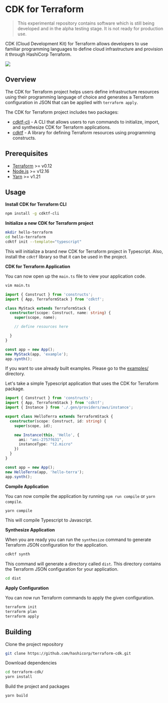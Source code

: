 # CDK for Terraform

> This experimental repository contains software which is still being developed
> and in the alpha testing stage. It is not ready for production use.

CDK (Cloud Development Kit) for Terraform allows developers to use familiar
programming languages to define cloud infrastructure and provision it through
HashiCorp Terraform.

![](https://github.com/hashicorp/terraform-cdk/workflows/Build/badge.svg)

## Overview

The CDK for Terraform project helps users define infrastructure resources using their programming language of choice and generates a Terraform configuration in JSON that can be applied with `terraform apply`.

The CDK for Terraform project includes two packages:

* [cdktf-cli](./packages/cdktf-cli) - A CLI that allows users to run commands to initialize, import, and synthesize CDK for Terraform applications.
* [cdktf](./packages/cdktf-cli) - A library for defining Terraform resources using programming constructs.

## Prerequisites

- [Terraform](https://www.terraform.io/downloads.html) >= v0.12
- [Node.js](https://nodejs.org) >= v12.16
- [Yarn](https://yarnpkg.com/en/docs/install) >= v1.21

## Usage

**Install CDK for Terraform CLI**

```bash
npm install -g cdktf-cli
```

**Initialize a new CDK for Terraform project**

```bash
mkdir hello-terraform
cd hello-terraform
cdktf init --template="typescript"
```

This will initialize a brand new CDK for Terraform project in Typescript. Also, install the `cdktf` library so that it can be used in the project.

**CDK for Terraform Application**

You can now open up the `main.ts` file to view your application code.

```bash
vim main.ts
```

```typescript
import { Construct } from 'constructs';
import { App, TerraformStack } from 'cdktf';

class MyStack extends TerraformStack {
  constructor(scope: Construct, name: string) {
    super(scope, name);

    // define resources here

  }
}

const app = new App();
new MyStack(app, 'example');
app.synth();
```

If you want to use already built examples. Please go to the [examples/](./examples/) directory.

Let's take a simple Typescript application that uses the CDK for Terraform package.

```typescript
import { Construct } from 'constructs';
import { App, TerraformStack } from 'cdktf';
import { Instance } from './.gen/providers/aws/instance';

export class HelloTerra extends TerraformStack {
  constructor(scope: Construct, id: string) {
    super(scope, id);

    new Instance(this, 'Hello', {
      ami: "ami-2757f631",
      instanceType: "t2.micro"
    })
  }
}

const app = new App();
new HelloTerra(app, 'hello-terra');
app.synth();
```

**Compile Application**

You can now compile the application by running `npm run compile` or `yarn compile`.

```bash
yarn compile
```

This will compile Typescript to Javascript.

**Synthesize Application**

When you are ready you can run the `synthesize` command to generate Terraform JSON configuration for the application.

```bash
cdktf synth
```

This command will generate a directory called `dist`. This directory contains the Terraform JSON configuration for
your application.

```bash
cd dist
```

**Apply Configuration**

You can now run Terraform commands to apply the given configuration.

```bash
terraform init
terraform plan
terraform apply
```

## Building

Clone the project repository

```bash
git clone https://github.com/hashicorp/terraform-cdk.git
```

Download dependencies

```bash
cd terraform-cdk/
yarn install
```

Build the project and packages

```bash
yarn build
```


